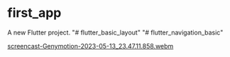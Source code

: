# first_app

A new Flutter project.
"# flutter_basic_layout" 
"# flutter_navigation_basic" 

[screencast-Genymotion-2023-05-13_23.47.11.858.webm](https://github.com/ThangStar/flutter_navigation_basic/assets/52882277/f39a311c-8420-41b5-a201-ccf77cad6b93)
